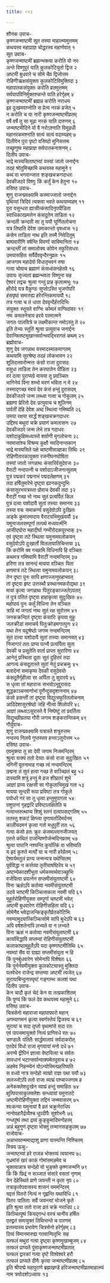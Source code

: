 ```yaml
---
title: ०१३

---
```

शौनक उवाच-  
कृष्णजन्माष्टमी सूत तस्या माहात्म्यमुत्तमम्  
कथयस्व महाप्राज्ञ चोद्धरस्व महार्णवात् १  
सूत उवाच-  
कृष्णजन्माष्टमीं ब्रह्मन्भक्त्या करोति यो नरः  
अन्ते विष्णुपुरं याति कुलकोटियुतो द्विज २  
अष्टमी बुधवारे च सोमे चैव द्विजोत्तम  
रोहिणीऋक्षसंयुक्ता कुलकोटिविमुक्तिदा ३  
महापातकसंयुक्तः करोति व्रतमुत्तमम्  
सर्वपापविनिर्मुक्तश्चान्ते याति हरेर्गृहम् ४  
कृष्णजन्माष्टमीं ब्रह्मन्न करोति नराधमः  
इह दुःखमवाप्नोति स प्रेत्य नरकं व्रजेत् ५  
न करोति च या नारी कृष्णजन्माष्टमीव्रतम्  
वर्षे वर्षे तु सा मूढा नरकं याति दारुणम् ६  
जन्माष्टमीदिने यो वै नरोऽश्नाति विमूढधीः  
महानरकमश्नाति सत्यं सत्यं वदाम्यहम् ७  
दिलीपेन पुरा पृष्टो वसिष्ठो मुनिसत्तमः  
तच्छृणुष्व महाप्राज्ञ सर्वपातकनाशनम् ८  
दिलीप उवाच-  
भाद्रे मास्यसिताष्टम्यां यस्यां जातो जनार्द्दनः  
तदहं श्रोतुमिच्छामि कथयस्व महामुने ९  
कथं वा भगवान्जातः शङ्खचक्रगदाधरः  
देवकीजठरे विष्णुः किं कर्तुं केन हेतुना १०  
वसिष्ठ उवाच-  
शृणु राजन्प्रवक्ष्यामि कस्माज्जातो जनार्द्दनः  
पृथिव्यां त्रिदिवं त्यक्त्वा भवते कथयाम्यहम् ११  
पुरा वसुन्धरा ह्यासीत्कंसादिनृपपीडिता  
स्वाधिकारप्रमत्तेन कंसदूतेन ताडिता १२  
क्रन्दती क्रन्दती सा तु ययौ घूर्णितलोचना  
यत्र तिष्ठति देवेश उमाकान्तो वृषध्वजः १३  
कंसेन ताडिता नाथ इति तस्मै निवेदितुम्  
बाष्पवारीणि वर्षन्ति विवर्णा साविमानिता १४  
क्रन्दन्तीं तां समालोक्य कोपेन स्फुरिताधरः  
उमयासहितः सर्वैर्देववृन्दैरनुव्रतः १५  
आजगाम महादेवो विधातृभवनं रुषा  
गत्वा चोवाच ब्रह्माणं कंसध्वंसनहेतवे १६  
उपायः सृज्यतां ब्रह्मन्भवता विष्णुना सह  
ऐश्वरं तद्वचः श्रुत्वा गन्तुं प्राह कृतात्मभूः १७  
क्षीरोदे यत्र वैकुण्ठः सुप्तोऽस्ति भुजगोपरि  
हंसपृष्ठं समारुह्य हरेरन्तिकमाययौ १८  
तत्र गत्वा च तं धाता देववृन्दैर्हरादिभिः  
संयुक्तः स्तूयते वाग्भिः कोमलं वाग्विदांवरः १९  
नमः कमलनेत्राय हरये परमात्मने  
जगतः पालयित्रे च लक्ष्मीकान्त नमोऽस्तु ते २०  
इति तेभ्यः स्तुतिं श्रुत्वा प्रत्युवाच जनार्द्दनः  
देवान्क्लिष्टमुखान्सर्वान्भवद्भिरागतं कथम् २१  
ब्रह्मोवाच-  
शृणु देव जगन्नाथ यस्मादस्माकमागतम्  
कथयामि सुरश्रेष्ठ तदहं लोकभावन २२  
शूलिदत्तवरोन्मत्तः कंसो राजा दुरासदः  
वसुधा ताडिता तेन करघातेन पीडिता २३  
वरं दत्वा पुराप्यग्रे मायया तु प्रवञ्चितः  
भागिनेयं विना शम्भो मरणं भविता न मे २४  
तस्माद्गच्छ स्वयं देव कंसं हन्तुं दुरासदम्  
देवकीजठरे जन्म लब्ध्वा गत्वा च गोकुलम् २५  
ब्रह्मणा प्रेरितो देवः प्रत्युवाच च शूलिनम्  
पार्वतीं देहि देवेश अब्दं स्थित्वा गमिष्यति २६  
उमया रक्षया सार्द्धं शङ्खचक्रगदाधरः  
उद्दिश्य मथुरां चक्रे प्रयाणं कमलासनः २७  
देवकीजठरे जन्म लेभे तत्र गदाधरः  
यशोदाकुक्षिमध्यास्ते शर्वाणी मृगलोचना २८  
नवमासांश्च विश्रम्य कुक्षौ नवदिनान्तकान्  
भाद्रे मास्यसिते पक्षे चाष्टमीसञ्ज्ञका तिथिः २९  
रोहिणीतारकायुक्ता रजनीघनघोषिता  
तस्यां जातो जगन्नाथः कंसारिर्वसुदेवजः ३०  
वैराटी नन्दपत्नी च यशोदाऽजीजनत्सुताम्  
पुत्रं पद्मकरं पद्मनाभं पद्मदलेक्षणम् ३१  
तदा हर्षितुमारेभे दृष्ट्वा ह्यानकदुन्दुभिः  
कंसासुरभयत्रस्ता प्रोवाच देवकी तदा ३२  
वैराटीं गच्छ भो नाथ सुतं प्रत्यर्पितं किल  
पुत्रं दत्वा यशोदायै सुतां तस्याः समानय ३३  
तस्या वचः समाकर्ण्य वसुदेवोऽपि दुःखितः  
अङ्के कुमारमादाय वैराट्यभिमुखंययौ ३४  
यमुनाजलसम्पूर्णा तत्पथे मध्यवर्त्मनि  
आसीद्घोरा महादीर्घा गम्भीरोदकपूरभाक् ३५  
एवं दृष्ट्वा तटे स्थित्वा यमुनामवलोकयन्  
वसुदेवोऽपि दुःखार्तो विललापातिचिन्तया ३६  
किं करोमि क्व गच्छामि विधिनापि हि वञ्चितः  
कथमत्र गमिष्यामि वैराटीं नन्दमन्दिरम् ३७  
हरिणा तत्र सानन्दं मायया वञ्चितः पिता  
क्षणमात्रं तटे स्थित्वा यमुनामवलोकयन् ३८  
तेन दृष्टा पुनः सापि क्षणाज्जानुवहाभवत्  
तां दृष्ट्वा हृष्ट उत्तस्थौ प्रस्थानमकरोद्यथा ३९  
मायां कृत्वा जगन्नाथः पितुरङ्काज्जलेऽपतत्  
तं पुत्रं पतितं दृष्ट्वा हाहाकृत्वा सुदुःखितः ४०  
महोपायं पुनः कर्तुं विधिना तेन वञ्चितः  
त्राहि मां जगतां नाथ सुतं रक्ष सुरोत्तम ४१  
जनकक्रन्दितं दृष्ट्वा कंसारिः कृपया मुहुः  
जलक्रीडां समाचर्य पितुःक्रोडमगात्पुनः ४२  
यथा तेन यदुश्रेष्ठो जगाम नन्दमन्दिरम्  
सुतं दत्त्वा यशोदायै सुतां तस्याः समानयत् ४३  
निजागारं ततः प्राप्य पत्न्यै प्रत्यर्पिता सुता  
देवकी च प्रसूतेति वार्ता प्राप्ता सुरारिणा ४४  
आनेतुं प्रस्थिता दूताः सुतं दुहितरं तदा  
आगत्य कंसदूतास्ते सुतां नेतुं प्रचक्रमुः ४५  
बलादेनां समाकृष्य देवकी वसुदेवयोः  
कंसदूतैर्गृहीत्वा सा अर्पिता तु सुरारये ४६  
स धृत्वा तां महाराजः सभयोऽभूद्दुरासदः  
शुद्धकाञ्चनवर्णाभां पूर्णेन्दुसदृशाननाम् ४७  
कंसो हसन्तीं तां दृष्ट्वा विद्युत्स्फुरितलोचनाम्  
आदिदेशासुरश्रेष्ठो जहि नीत्वा शिलोपरि ४८  
आज्ञां लब्ध्वाऽसुरास्ते वै निष्पेष्टुं तां प्रवर्तिताः  
विद्युच्छीघ्रतया गौरी जगाम शङ्करान्तिकम् ४९  
गौर्युवाच-  
शृणु राजन्प्रवक्ष्यामि यत्रास्ते शत्रुरुत्तमः  
नन्दस्य निलये गुप्तस्तव हन्ताऽसुरोत्तम ५०  
वसिष्ठ उवाच-  
एवमुक्त्वा तु सा देवी जगाम निजमन्दिरम्  
श्रुत्वा वाक्यं ततो देव्याः कंसो राजा सुदुःखितः ५१  
भगिनीं पूतनामाह गच्छ त्वं नन्दमन्दिरम्  
छद्मना तं सुतं हत्वा गच्छ ते वाञ्च्छितं बहु ५२  
दास्यामि शत्रुं हन्तुं मे व्रज शीघ्रतरं शुभे  
आज्ञां प्राप्य राक्षसी सा गोकुलाभिमुखं गता ५३  
मायया सुन्दरी रूपा प्रविष्टा तत्र गोकुले  
पयोधरे गरं सा तु धृत्वा हन्तुमुपागता ५४  
पशुपानां गृहद्वारि प्रविष्टालक्षितेति च  
गत्वान्तरुत्थाप्य शिशुं स्तनं दत्वापसद्गतिम् ५५  
ततस्तु शकटं क्षिप्त्वा तृणावर्तादिमर्दनम्  
कालीयदमनं कृत्वा गतो मधुपुरीं ततः ५६  
गत्वा कंसो हतः क्रूरः कंसमल्लानजीजयत्  
एतत्ते कथितं राजन्विष्णोर्जन्मदिनव्रतम् ५७  
श्रुत्वा पापानि नश्यन्ति कुर्यात्किं वा भविष्यति  
य इदं कुरुते मर्त्यो या च नारी हरेर्व्रतम् ५८  
ऐश्वर्यमतुलं प्राप्य जन्मन्यत्र यथेप्सितम्  
पूर्वविद्धा न कर्त्तव्या तृतीयाषष्ठिरेव च ५९  
अष्टम्येकादशीभूता धर्मकामार्थवाञ्च्छुभिः  
वर्जयित्वा प्रयत्नेन सप्तमीसंयुताष्टमी ६०  
विना ऋक्षेऽपि कर्तव्या नवमीसंयुताष्टमी  
उदये चाष्टमी किञ्चित्सकला नवमी यदि ६१  
मुहूर्तरोहिणीयुक्ता सम्पूर्णा चाष्टमी भवेत्  
अष्टमी बुधवारेण रोहिणीसहिता यदि ६२  
सोमेनैव भवेद्राजन्किङ्कृतैर्व्रतकोटिभिः  
नवम्यामुदयात्किञ्चित्सोमे सापि बुधेऽपि च ६३  
अपि वर्षशतेनापि लभ्यते वा न लभ्यते  
विना ऋक्षं न कर्तव्या नवमीसंयुताष्टमी ६४  
कार्याविद्धापि सप्तम्यां रोहिणीसंयुताष्टमी  
कलाकाष्ठामुहूर्तेऽपि यदा कृष्णाष्टमीतिथिः ६५  
नवम्यां सैव वा ग्राह्या सप्तमीसंयुता न हि  
किं पुनर्बुधवारेण सोमेनापि विशेषतः ६६  
किं पुर्नर्नवमीयुक्ता कुलकोट्यास्तु मुक्तिदा  
पलवेधेन राजेन्द्र सप्तम्या अष्टमीं त्यजेत् ६७  
सुरायाबिन्दुनास्पृष्टं गङ्गाम्भः कलशं यथा  
दिलीप उवाच-  
केन चादौ कृतं चेदं केन वा तत्प्रकाशितम्  
किं पुण्यं किं फलं देव कथयस्व महामुने ६८  
वसिष्ठ उवाच-  
चित्रसेनो महाराजा महापापपरो महान्  
अगम्यागमनं कृत्वा स्वर्णस्तेयं द्विजस्य च ६९  
सुरायां च सदा तृप्तो वृथामांसे सदा रतः  
एवं पापसमायुक्तो नित्यं प्राणिवधे रतः ७०  
चाण्डालैः पतितैः सार्द्धमालापं सर्वदाकरोत्  
एतदेवं विधो राजा मृगयायां मनो दधे ७१  
अरण्ये द्वीपिनं ज्ञात्वा वेष्टयित्वा च सर्वतः  
सावधानं भटान्सर्वान्वाक्यमेतदुवाच ह ७२  
अहमेव निहन्म्येनं योऽन्योस्मिन्प्रहरिष्यति  
स वध्यो नात्र सन्देहो व्याघ्रो राज्ञः पथा ययौ ७३  
सलज्जोऽपि ततो राजा व्याघ्रं पश्चाज्जगाम ह  
अनेकक्लेशदुःखेन व्याघ्रं हन्तुं समाहितः ७४  
क्षुत्पिपासाकुलक्लेशः सन्ध्यायां यमुनातटे  
अष्टमीरोहिणीयुक्ता तद्दिनं जन्मवासरम् ७५  
श्वःकन्या यमुनायां वै व्रतं चक्रुर्नराधिप  
नानोपहारैर्द्रव्यैश्च धूपदीपैः सुशोभनैः ७६  
गन्धपुष्पं तथा द्रव्यं कुङ्कुमादिमनोहरम्  
अन्नं बहुगुणं दृष्ट्वा भोक्तुं तन्मानसङ्कुलम् ७७  
राजोवाच-  
अन्नाभावान्ममाद्याशु प्राणा यास्यन्ति निश्चितम्  
स्त्रिय ऊचुः-  
जन्माष्टम्यां हरे राजन्न भोक्तव्यं त्वयानघ ७८  
गृध्रमांसं खरं काकं गोमांसमन्नमेव च  
भुक्तवान्नात्र सन्देहो यो भुङ्क्ते कृष्णजन्मनि ७९  
किं किं छिद्रं न सञ्जातं संसारे वसतां नृणाम्  
येन देहेस्थिते प्राणे जयन्ती न कृता नृप ८०  
तत्राकृतोपवासस्य शासनं यममन्दिरम्  
यद्दत्तं पितरो नित्यं न गृह्णन्ति यथाविधि ८१  
पितरः पातिताः सर्वे जयन्त्यां भोजने कृते  
इति श्रुत्वा ततो राजा व्रतं चक्रे नराधिप ८२  
किञ्चित्पुष्पं कियद्गन्धं वस्त्रं चानीय हर्षितः  
एतद्व्रतं समायुक्तं तिथिभान्ते च पारणम्  
व्रतस्यास्य प्रभावेण चित्रसेनो हरेर्गृहम् ८३  
दिव्यं विमानमारुह्य गतवान्पितृभिः सह  
यत्फलं मथुरां गत्वा दृष्ट्वा कृष्णमुखाम्बुजम् ८४  
तत्फलं प्राप्यते पुंसाकृष्णजन्माष्टमीव्रतात्  
यत्फलं द्वारकां गत्वा दृष्टे विश्वेश्वरे हरौ  
तत्फलं प्राप्यते दीनैः कृत्वा जन्माष्टमीव्रतम् ८५  
इति श्रीपाद्मे महापुराणे ब्रह्मखण्डे हरिजन्माष्टमीव्रतमाहात्म्यं  
नाम त्रयोदशोऽध्यायः १३